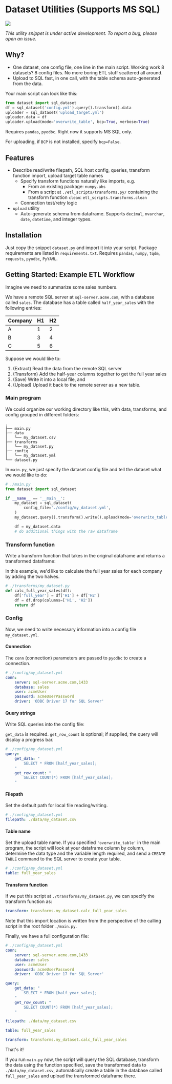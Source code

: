 # Dataset Utilities (Supports MS SQL)
![](https://github.com/jeffacce/dataset_utilities/workflows/Tests/badge.svg)

*This utility snippet is under active development. To report a bug, please open an issue.*

## Why?
- One dataset, one config file, one line in the main script. Working work 8 datasets? 8 config files. No more boring ETL stuff scattered all around.
- Upload to SQL fast, in one call, with the table schema auto-generated from the data.

Your main script can look like this:
```python
from dataset import sql_dataset
df = sql_dataset('config.yml').query().transform().data
uploader = sql_dataset('upload_target.yml')
uploader.data = df
uploader.upload(mode='overwrite_table', bcp=True, verbose=True)
```

Requires `pandas`, `pyodbc`. Right now it supports MS SQL only.

For uploading, if `BCP` is not installed, specify `bcp=False`.

## Features
- Describe read/write filepath, SQL host config, queries, transform function import, upload target table names
  - Specify transform functions naturally like imports, e.g.
    - From an existing package: `numpy.abs`
    - From a script at `./etl_scripts/transforms.py/` containing the transform function `clean`: `etl_scripts.transforms.clean`
  - Connection test/retry logic
- `upload` utility
  - Auto-generate schema from dataframe. Supports `decimal`, `nvarchar`, `date`, `datetime`, and integer types.

## Installation
Just copy the snippet `dataset.py` and import it into your script. Package requirements are listed in `requirements.txt`. Requires `pandas`, `numpy`, `tqdm`, `requests`, `pyodbc`, `PyYAML`.

## Getting Started: Example ETL Workflow
Imagine we need to summarize some sales numbers.

We have a remote SQL server at `sql-server.acme.com`, with a database called `sales`. The database has a table called `half_year_sales` with the following entries:

| Company | H1 | H2 |
|---------|----|----|
| A       | 1  | 2  |
| B       | 3  | 4  |
| C       | 5  | 6  |

Suppose we would like to:
1. (Extract) Read the data from the remote SQL server
2. (Transform) Add the half-year columns together to get the full year sales
3. (Save) Write it into a local file, and
4. (Upload) Upload it back to the remote server as a new table.

### Main program
We could organize our working directory like this, with data, transforms, and config grouped in different folders:
```
.
├── main.py
├── data
│   └── my_dataset.csv
├── transforms
│   └── my_dataset.py
├── config
│   └── my_dataset.yml
└── dataset.py
```

In `main.py`, we just specify the dataset config file and tell the dataset what we would like to do:
```python
# ./main.py
from dataset import sql_dataset

if __name__ == '__main__':
    my_dataset = sql_dataset(
        config_file='./config/my_dataset.yml',
    )
    my_dataset.query().transform().write().upload(mode='overwrite_table', bcp=True, verbose=True)

    df = my_dataset.data
    # do additional things with the raw dataframe
```

### Transform function
Write a transform function that takes in the original dataframe and returns a transformed dataframe:

In this example, we'd like to calculate the full year sales for each company by adding the two halves.
```python
# ./transforms/my_dataset.py
def calc_full_year_sales(df):
    df['full_year'] = df['H1'] + df['H2']
    df = df.drop(columns=['H1', 'H2'])
    return df
```

### Config
Now, we need to write necessary information into a config file `my_dataset.yml`.

#### Connection
The `conn` (connection) parameters are passed to `pyodbc` to create a connection.
```yaml
# ./config/my_dataset.yml
conn:
    server: sql-server.acme.com,1433
    database: sales
    user: acmeUser
    password: acmeUserPassword
    driver: 'ODBC Driver 17 for SQL Server'
```

#### Query strings
Write SQL queries into the config file:

`get_data` is required. `get_row_count` is optional; if supplied, the query will display a progress bar.
```yaml
# ./config/my_dataset.yml
query:
    get_data: "
        SELECT * FROM [half_year_sales];
    "
    get_row_count: "
        SELECT COUNT(*) FROM [half_year_sales];
    "
```

#### Filepath
Set the default path for local file reading/writing.
```yaml
# ./config/my_dataset.yml
filepath: ./data/my_dataset.csv
```

#### Table name
Set the upload table name. If you specified `'overwrite_table'` in the main program, the script will look at your dataframe column by column, determine the data type and the variable length required, and send a `CREATE TABLE` command to the SQL server to create your table.
```yaml
# ./config/my_dataset.yml
table: full_year_sales
```

#### Transform function
If we put this script at `./transforms/my_dataset.py`, we can specify the transform function as:
```yaml
transform: transforms.my_dataset.calc_full_year_sales
```
Note that this import location is written from the perspective of the calling script in the root folder `./main.py`.

Finally, we have a full configuration file:
```yaml
# ./config/my_dataset.yml
conn:
    server: sql-server.acme.com,1433
    database: sales
    user: acmeUser
    password: acmeUserPassword
    driver: 'ODBC Driver 17 for SQL Server'

query:
    get_data: "
        SELECT * FROM [half_year_sales];
    "
    get_row_count: "
        SELECT COUNT(*) FROM [half_year_sales];
    "

filepath: ./data/my_dataset.csv

table: full_year_sales

transform: transforms.my_dataset.calc_full_year_sales
```

That's it!

If you run `main.py` now, the script will query the SQL database, transform the data using the function specified, save the transformed data to `./data/my_dataset.csv`, automatically create a table in the database called `full_year_sales` and upload the transformed dataframe there.
